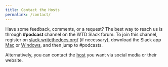 ```yaml
---
title: Contact the Hosts
permalink: /contact/
---
```


Have some feedback, comments, or a request? The best way to reach us is through **#podcast** channel on the WTD Slack forum. To join this channel, register on [slack.writethedocs.org/](http://slack.writethedocs.org/) (if necessary), download the Slack app [Mac](https://slack.com/intl/en-in/downloads/mac) or [Windows](https://slack.com/intl/en-in/downloads/windows), and then jump to #podcasts.

Alternatively, you can contact the [host](https://podcast.writethedocs.org/podcast-hosts/) you want via social media or their website.
